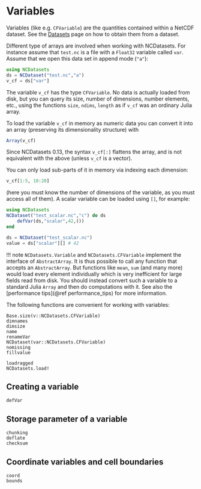 # Variables

Variables (like e.g. `CFVariable`) are the quantities contained within a NetCDF dataset. See the [Datasets](@ref) page on how to obtain them from a dataset.

Different type of arrays are involved when working with NCDatasets. For instance assume that `test.nc` is a file with a `Float32` variable called `var`. Assume that we open this data set in append mode (`"a"`):

```julia
using NCDatasets
ds = NCDataset("test.nc","a")
v_cf = ds["var"]
```

The variable `v_cf` has the type `CFVariable`. No data is actually loaded from disk, but you can query its size, number of dimensions, number elements, etc., using the functions `size`, `ndims`, `length` as if `v_cf` was an ordinary Julia array.

To load the variable `v_cf` in memory as numeric data you can convert it into an array (preserving its dimensionality structure) with
```julia
Array(v_cf)
```

Since NCDatasets 0.13, the syntax `v_cf[:]` flattens the array, and is not equivalent with the above (unless `v_cf` is a vector).


You can only load sub-parts of it in memory via indexing each dimension:
```julia
v_cf[1:5, 10:20]
```
(here you must know the number of dimensions of the variable, as you must access all of them). A scalar variable can be loaded using `[]`, for example:

``` julia
using NCDatasets
NCDataset("test_scalar.nc","c") do ds
    defVar(ds,"scalar",42,())
end

ds = NCDataset("test_scalar.nc")
value = ds["scalar"][] # 42
```



!!! note
    `NCDatasets.Variable` and `NCDatasets.CFVariable` implement the interface of `AbstractArray`. It is thus possible to call any function that accepts an `AbstractArray`. But functions like `mean`, `sum` (and many more) would load every element individually which is very inefficient for large fields read from disk. You should instead convert such a variable to a standard Julia `Array` and then do computations with it. See also the [performance tips](@ref performance_tips) for more information.


The following functions are convenient for working with variables:

```@docs
Base.size(v::NCDatasets.CFVariable)
dimnames
dimsize
name
renameVar
NCDataset(var::NCDatasets.CFVariable)
nomissing
fillvalue
```

```@docs
loadragged
NCDatasets.load!
```
## Creating a variable

```@docs
defVar
```

## Storage parameter of a variable

```@docs
chunking
deflate
checksum
```


## Coordinate variables and cell boundaries

```@docs
coord
bounds
```

